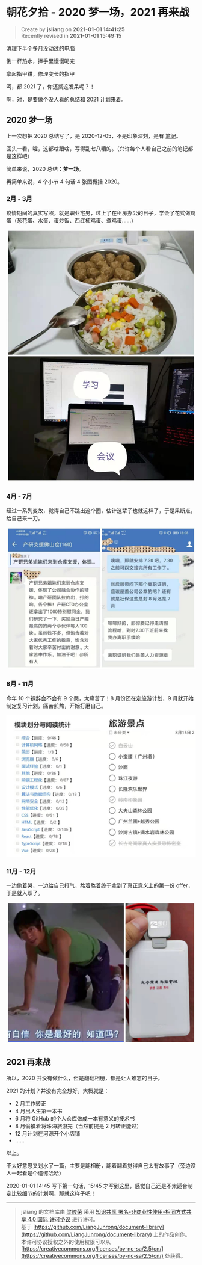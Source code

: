朝花夕拾 - 2020 梦一场，2021 再来战
===

> Create by **jsliang** on **2021-01-01 14:41:25**  
> Recently revised in **2021-01-01 15:49:15**

清理下半个多月没动过的电脑

倒一杯热水，捧手里慢慢喝完

拿起指甲钳，修理变长的指甲

呵，都 2021 了，你还搁这发呆呢？！

啊，对，是要做个没人看的总结和 2021 计划来着。

## 2020 梦一场

上一次想把 2020 总结写了，是 2020-12-05，不是印象深刻，是有 [笔记](https://github.com/LiangJunrong/document-library/blob/master/%E7%B3%BB%E5%88%97-%E4%B8%AA%E4%BA%BA%E7%94%9F%E6%B4%BB/%E5%A4%A7%E4%BA%8B%E8%AE%B0%E5%BD%95/2020/2020-12-05.md)。

回头一看，嚯，这都啥跟啥，写得乱七八糟的。（兴许每个人看自己之前的笔记都是这样吧）

简单来说，2020 总结：**梦一场**。

再简单来说，4 个小节 4 句话 4 张图概括 2020。

### 2月 - 3月

疫情期间的真实写照，就是职业宅男，过上了在租房办公的日子，学会了花式做鸡蛋（葱花蛋、水蛋、蛋炒饭、西红柿鸡蛋、煮鸡蛋……）

![图](./img/0101-1.jpg)

### 4月 - 7月

经过一系列变故，觉得自己不跳出这个圈，估计这辈子也就这样了，于是果断点，给自己来一刀。

![图](./img/0101-2.jpg)

### 8月 - 11月

今年 10 个裸辞会不会有 9 个哭，太痛苦了！8 月份还在定旅游计划，9 月就开始制定复习计划，痛苦煎熬，开始打磨自己。

![图](./img/0101-3.jpg)

### 11月 - 12月

一边偷着哭，一边给自己打气，熬着熬着终于拿到了真正意义上的第一份 offer，于是就入职了。

![图](./img/0101-4.jpg)

## 2021 再来战

所以，2020 并没有做什么，但是翻翻相册，都是让人难忘的日子。

2021 的计划？并没有完全想好，大概就是：

* 2 月工作转正
* 4 月出人生第一本书
* 6 月将 GitHub 的个人仓库做成一本有意义的技术书
* 8 月偷摸着将珠海旅游完（当然前提是 2 月转正能过）
* 12 月计划在河源开个小店铺
* ……

以上。

不太好意思又划水了一篇，主要是翻相册，翻着翻着觉得自己太有故事了（旁边没人一起看是个遗憾哈哈）

2020-01-01 14:45 写下第一句话，15:45 才写到这里，感觉自己还是不太适合制定比较细节的计划啊，那就这样子吧！

---

> jsliang 的文档库由 [梁峻荣](https://github.com/LiangJunrong) 采用 [知识共享 署名-非商业性使用-相同方式共享 4.0 国际 许可协议](http://creativecommons.org/licenses/by-nc-sa/4.0/) 进行许可。<br/>基于 [https://github.com/LiangJunrong/document-library](https://github.com/LiangJunrong/document-library) 上的作品创作。<br/>本许可协议授权之外的使用权限可以从 [https://creativecommons.org/licenses/by-nc-sa/2.5/cn/](https://creativecommons.org/licenses/by-nc-sa/2.5/cn/) 处获得。
